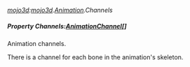 _[mojo3d](../../modules/mojo3d/mojo3d-module.md):[mojo3d](../../modules/mojo3d/mojo3d-module.md).[Animation](../../modules/mojo3d/mojo3d-animation.md).Channels_
##### Property Channels:[AnimationChannel](../../modules/mojo3d/mojo3d-animationchannel.md)[]
Animation channels.

There is a channel for each bone in the animation's skeleton.
